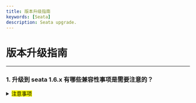 ```yaml
---
title: 版本升级指南
keywords: [Seata]
description: Seata upgrade.
---
```


# 版本升级指南

------

<h3>1. 升级到 seata 1.6.x 有哪些兼容性事项是需要注意的？</h3>
<details>
  <summary><mark>注意事项</mark></summary>
  从1.5.x 版本升级1.6.x 版本，无论 client SDK 还是 seata-server 都是完全平滑兼容的，无需除升级版本外的其他改动。
</details>
